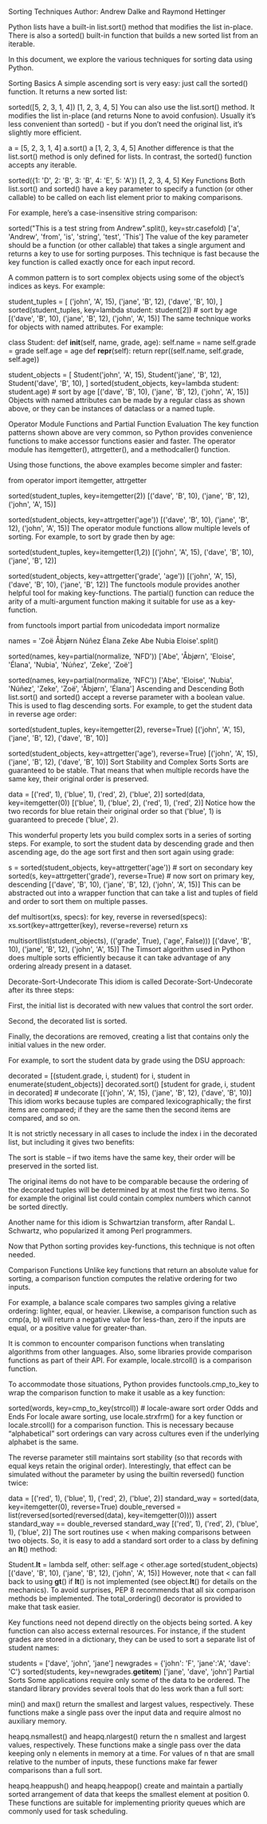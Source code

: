Sorting Techniques
Author:
Andrew Dalke and Raymond Hettinger

Python lists have a built-in list.sort() method that modifies the list in-place. There is also a sorted() built-in function that builds a new sorted list from an iterable.

In this document, we explore the various techniques for sorting data using Python.

Sorting Basics
A simple ascending sort is very easy: just call the sorted() function. It returns a new sorted list:

>>>
sorted([5, 2, 3, 1, 4])
[1, 2, 3, 4, 5]
You can also use the list.sort() method. It modifies the list in-place (and returns None to avoid confusion). Usually it’s less convenient than sorted() - but if you don’t need the original list, it’s slightly more efficient.

>>>
a = [5, 2, 3, 1, 4]
a.sort()
a
[1, 2, 3, 4, 5]
Another difference is that the list.sort() method is only defined for lists. In contrast, the sorted() function accepts any iterable.

>>>
sorted({1: 'D', 2: 'B', 3: 'B', 4: 'E', 5: 'A'})
[1, 2, 3, 4, 5]
Key Functions
Both list.sort() and sorted() have a key parameter to specify a function (or other callable) to be called on each list element prior to making comparisons.

For example, here’s a case-insensitive string comparison:

>>>
sorted("This is a test string from Andrew".split(), key=str.casefold)
['a', 'Andrew', 'from', 'is', 'string', 'test', 'This']
The value of the key parameter should be a function (or other callable) that takes a single argument and returns a key to use for sorting purposes. This technique is fast because the key function is called exactly once for each input record.

A common pattern is to sort complex objects using some of the object’s indices as keys. For example:

>>>
student_tuples = [
    ('john', 'A', 15),
    ('jane', 'B', 12),
    ('dave', 'B', 10),
]
sorted(student_tuples, key=lambda student: student[2])   # sort by age
[('dave', 'B', 10), ('jane', 'B', 12), ('john', 'A', 15)]
The same technique works for objects with named attributes. For example:

>>>
class Student:
    def __init__(self, name, grade, age):
        self.name = name
        self.grade = grade
        self.age = age
    def __repr__(self):
        return repr((self.name, self.grade, self.age))

student_objects = [
    Student('john', 'A', 15),
    Student('jane', 'B', 12),
    Student('dave', 'B', 10),
]
sorted(student_objects, key=lambda student: student.age)   # sort by age
[('dave', 'B', 10), ('jane', 'B', 12), ('john', 'A', 15)]
Objects with named attributes can be made by a regular class as shown above, or they can be instances of dataclass or a named tuple.

Operator Module Functions and Partial Function Evaluation
The key function patterns shown above are very common, so Python provides convenience functions to make accessor functions easier and faster. The operator module has itemgetter(), attrgetter(), and a methodcaller() function.

Using those functions, the above examples become simpler and faster:

>>>
from operator import itemgetter, attrgetter

sorted(student_tuples, key=itemgetter(2))
[('dave', 'B', 10), ('jane', 'B', 12), ('john', 'A', 15)]

sorted(student_objects, key=attrgetter('age'))
[('dave', 'B', 10), ('jane', 'B', 12), ('john', 'A', 15)]
The operator module functions allow multiple levels of sorting. For example, to sort by grade then by age:

>>>
sorted(student_tuples, key=itemgetter(1,2))
[('john', 'A', 15), ('dave', 'B', 10), ('jane', 'B', 12)]

sorted(student_objects, key=attrgetter('grade', 'age'))
[('john', 'A', 15), ('dave', 'B', 10), ('jane', 'B', 12)]
The functools module provides another helpful tool for making key-functions. The partial() function can reduce the arity of a multi-argument function making it suitable for use as a key-function.

>>>
from functools import partial
from unicodedata import normalize

names = 'Zoë Åbjørn Núñez Élana Zeke Abe Nubia Eloise'.split()

sorted(names, key=partial(normalize, 'NFD'))
['Abe', 'Åbjørn', 'Eloise', 'Élana', 'Nubia', 'Núñez', 'Zeke', 'Zoë']

sorted(names, key=partial(normalize, 'NFC'))
['Abe', 'Eloise', 'Nubia', 'Núñez', 'Zeke', 'Zoë', 'Åbjørn', 'Élana']
Ascending and Descending
Both list.sort() and sorted() accept a reverse parameter with a boolean value. This is used to flag descending sorts. For example, to get the student data in reverse age order:

>>>
sorted(student_tuples, key=itemgetter(2), reverse=True)
[('john', 'A', 15), ('jane', 'B', 12), ('dave', 'B', 10)]

sorted(student_objects, key=attrgetter('age'), reverse=True)
[('john', 'A', 15), ('jane', 'B', 12), ('dave', 'B', 10)]
Sort Stability and Complex Sorts
Sorts are guaranteed to be stable. That means that when multiple records have the same key, their original order is preserved.

>>>
data = [('red', 1), ('blue', 1), ('red', 2), ('blue', 2)]
sorted(data, key=itemgetter(0))
[('blue', 1), ('blue', 2), ('red', 1), ('red', 2)]
Notice how the two records for blue retain their original order so that ('blue', 1) is guaranteed to precede ('blue', 2).

This wonderful property lets you build complex sorts in a series of sorting steps. For example, to sort the student data by descending grade and then ascending age, do the age sort first and then sort again using grade:

>>>
s = sorted(student_objects, key=attrgetter('age'))     # sort on secondary key
sorted(s, key=attrgetter('grade'), reverse=True)       # now sort on primary key, descending
[('dave', 'B', 10), ('jane', 'B', 12), ('john', 'A', 15)]
This can be abstracted out into a wrapper function that can take a list and tuples of field and order to sort them on multiple passes.

>>>
def multisort(xs, specs):
    for key, reverse in reversed(specs):
        xs.sort(key=attrgetter(key), reverse=reverse)
    return xs

multisort(list(student_objects), (('grade', True), ('age', False)))
[('dave', 'B', 10), ('jane', 'B', 12), ('john', 'A', 15)]
The Timsort algorithm used in Python does multiple sorts efficiently because it can take advantage of any ordering already present in a dataset.

Decorate-Sort-Undecorate
This idiom is called Decorate-Sort-Undecorate after its three steps:

First, the initial list is decorated with new values that control the sort order.

Second, the decorated list is sorted.

Finally, the decorations are removed, creating a list that contains only the initial values in the new order.

For example, to sort the student data by grade using the DSU approach:

>>>
decorated = [(student.grade, i, student) for i, student in enumerate(student_objects)]
decorated.sort()
[student for grade, i, student in decorated]               # undecorate
[('john', 'A', 15), ('jane', 'B', 12), ('dave', 'B', 10)]
This idiom works because tuples are compared lexicographically; the first items are compared; if they are the same then the second items are compared, and so on.

It is not strictly necessary in all cases to include the index i in the decorated list, but including it gives two benefits:

The sort is stable – if two items have the same key, their order will be preserved in the sorted list.

The original items do not have to be comparable because the ordering of the decorated tuples will be determined by at most the first two items. So for example the original list could contain complex numbers which cannot be sorted directly.

Another name for this idiom is Schwartzian transform, after Randal L. Schwartz, who popularized it among Perl programmers.

Now that Python sorting provides key-functions, this technique is not often needed.

Comparison Functions
Unlike key functions that return an absolute value for sorting, a comparison function computes the relative ordering for two inputs.

For example, a balance scale compares two samples giving a relative ordering: lighter, equal, or heavier. Likewise, a comparison function such as cmp(a, b) will return a negative value for less-than, zero if the inputs are equal, or a positive value for greater-than.

It is common to encounter comparison functions when translating algorithms from other languages. Also, some libraries provide comparison functions as part of their API. For example, locale.strcoll() is a comparison function.

To accommodate those situations, Python provides functools.cmp_to_key to wrap the comparison function to make it usable as a key function:

sorted(words, key=cmp_to_key(strcoll))  # locale-aware sort order
Odds and Ends
For locale aware sorting, use locale.strxfrm() for a key function or locale.strcoll() for a comparison function. This is necessary because “alphabetical” sort orderings can vary across cultures even if the underlying alphabet is the same.

The reverse parameter still maintains sort stability (so that records with equal keys retain the original order). Interestingly, that effect can be simulated without the parameter by using the builtin reversed() function twice:

>>>
data = [('red', 1), ('blue', 1), ('red', 2), ('blue', 2)]
standard_way = sorted(data, key=itemgetter(0), reverse=True)
double_reversed = list(reversed(sorted(reversed(data), key=itemgetter(0))))
assert standard_way == double_reversed
standard_way
[('red', 1), ('red', 2), ('blue', 1), ('blue', 2)]
The sort routines use < when making comparisons between two objects. So, it is easy to add a standard sort order to a class by defining an __lt__() method:

>>>
Student.__lt__ = lambda self, other: self.age < other.age
sorted(student_objects)
[('dave', 'B', 10), ('jane', 'B', 12), ('john', 'A', 15)]
However, note that < can fall back to using __gt__() if __lt__() is not implemented (see object.__lt__() for details on the mechanics). To avoid surprises, PEP 8 recommends that all six comparison methods be implemented. The total_ordering() decorator is provided to make that task easier.

Key functions need not depend directly on the objects being sorted. A key function can also access external resources. For instance, if the student grades are stored in a dictionary, they can be used to sort a separate list of student names:

>>>
students = ['dave', 'john', 'jane']
newgrades = {'john': 'F', 'jane':'A', 'dave': 'C'}
sorted(students, key=newgrades.__getitem__)
['jane', 'dave', 'john']
Partial Sorts
Some applications require only some of the data to be ordered. The standard library provides several tools that do less work than a full sort:

min() and max() return the smallest and largest values, respectively. These functions make a single pass over the input data and require almost no auxiliary memory.

heapq.nsmallest() and heapq.nlargest() return the n smallest and largest values, respectively. These functions make a single pass over the data keeping only n elements in memory at a time. For values of n that are small relative to the number of inputs, these functions make far fewer comparisons than a full sort.

heapq.heappush() and heapq.heappop() create and maintain a partially sorted arrangement of data that keeps the smallest element at position 0. These functions are suitable for implementing priority queues which are commonly used for task scheduling.


